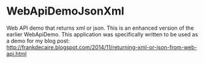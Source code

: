WebApiDemoJsonXml
=================

Web API demo that returns xml or json.  This is an enhanced version of the earlier WebApiDemo.  This application
was specifically written to be used as a demo for my blog post: 
http://frankdecaire.blogspot.com/2014/11/returning-xml-or-json-from-web-api.html
